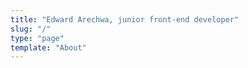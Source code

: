 ```yaml
---
title: "Edward Arechwa, junior front-end developer"
slug: "/"
type: "page"
template: "About"
---
```

